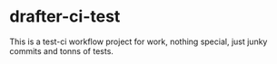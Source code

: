 # drafter-ci-test

This is a test-ci workflow project for work, nothing special, just junky commits and tonns of tests.

